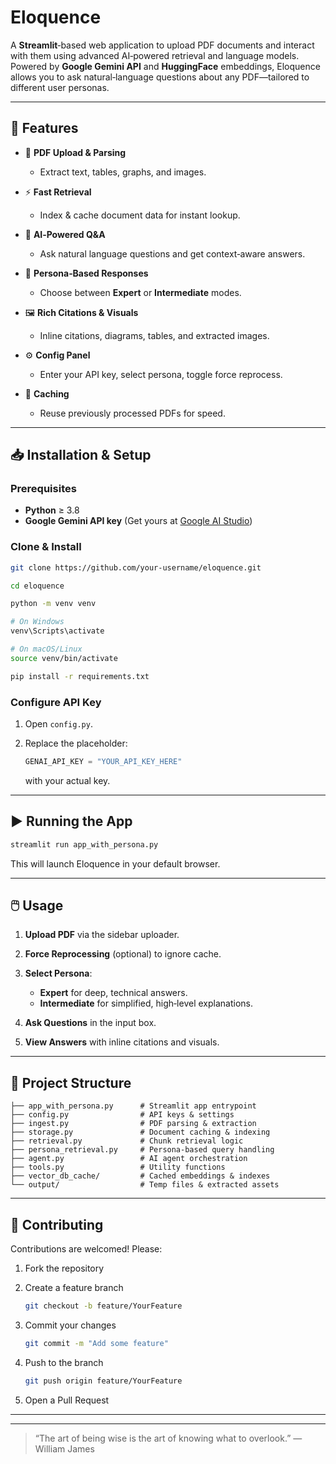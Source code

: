 # Eloquence

A **Streamlit**‑based web application to upload PDF documents and interact with them using advanced AI‑powered retrieval and language models. Powered by **Google Gemini API** and **HuggingFace** embeddings, Eloquence allows you to ask natural‑language questions about any PDF—tailored to different user personas.

---

## 🚀 Features

* 📄 **PDF Upload & Parsing**

  * Extract text, tables, graphs, and images.
* ⚡ **Fast Retrieval**

  * Index & cache document data for instant lookup.
* 🤖 **AI‑Powered Q\&A**

  * Ask natural language questions and get context‑aware answers.
* 👥 **Persona‑Based Responses**

  * Choose between **Expert** or **Intermediate** modes.
* 🖼️ **Rich Citations & Visuals**

  * Inline citations, diagrams, tables, and extracted images.
* ⚙️ **Config Panel**

  * Enter your API key, select persona, toggle force reprocess.
* 💾 **Caching**

  * Reuse previously processed PDFs for speed.

---

## 📥 Installation & Setup

### Prerequisites

* **Python** ≥ 3.8
* **Google Gemini API key** (Get yours at [Google AI Studio](https://ai.google/studio))

### Clone & Install

```bash
git clone https://github.com/your-username/eloquence.git
```

```bash
cd eloquence
```

```bash
python -m venv venv
```

```bash
# On Windows
venv\Scripts\activate
```

```bash
# On macOS/Linux
source venv/bin/activate
```

```bash
pip install -r requirements.txt
```

### Configure API Key

1. Open `config.py`.
2. Replace the placeholder:

   ```python
   GENAI_API_KEY = "YOUR_API_KEY_HERE"
   ```

   with your actual key.

---

## ▶️ Running the App

```bash
streamlit run app_with_persona.py
```

This will launch Eloquence in your default browser.

---

## 🖱️ Usage

1. **Upload PDF** via the sidebar uploader.
2. **Force Reprocessing** (optional) to ignore cache.
3. **Select Persona**:

   * **Expert** for deep, technical answers.
   * **Intermediate** for simplified, high‑level explanations.
4. **Ask Questions** in the input box.
5. **View Answers** with inline citations and visuals.

---

## 📂 Project Structure

```
├── app_with_persona.py      # Streamlit app entrypoint
├── config.py                # API keys & settings
├── ingest.py                # PDF parsing & extraction
├── storage.py               # Document caching & indexing
├── retrieval.py             # Chunk retrieval logic
├── persona_retrieval.py     # Persona‑based query handling
├── agent.py                 # AI agent orchestration
├── tools.py                 # Utility functions
├── vector_db_cache/         # Cached embeddings & indexes
└── output/                  # Temp files & extracted assets
```

---

## 🤝 Contributing

Contributions are welcomed! Please:

1. Fork the repository
2. Create a feature branch

   ```bash
   git checkout -b feature/YourFeature
   ```
3. Commit your changes

   ```bash
   git commit -m "Add some feature"
   ```
4. Push to the branch

   ```bash
   git push origin feature/YourFeature
   ```
5. Open a Pull Request

---

---

> “The art of being wise is the art of knowing what to overlook.”
> ― William James

